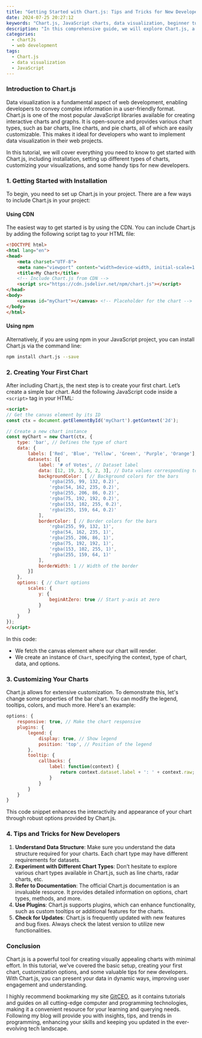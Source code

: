 ```yaml
---
title: "Getting Started with Chart.js: Tips and Tricks for New Developers"
date: 2024-07-25 20:27:12
keywords: "Chart.js, JavaScript charts, data visualization, beginner tutorial, web development, charting library"
description: "In this comprehensive guide, we will explore Chart.js, a popular JavaScript library for creating beautiful and responsive charts. Chart.js simplifies the process of data visualization, making it accessible to both beginner and experienced developers. This tutorial will walk you through the setup process, different chart types, customization options, and provide valuable tips and tricks to enhance your charting skills. By the end of this article, you'll be ready to implement Chart.js in your web projects efficiently. This article is designed for developers who are looking to improve their data visualization skills and create interactive charts. Let's dive into the world of Chart.js and see how you can leverage this powerful library."
categories: 
  - chartJs
  - web development
tags: 
  - Chart.js
  - data visualization
  - JavaScript
---
```


### Introduction to Chart.js

Data visualization is a fundamental aspect of web development, enabling developers to convey complex information in a user-friendly format. Chart.js is one of the most popular JavaScript libraries available for creating interactive charts and graphs. It is open-source and provides various chart types, such as bar charts, line charts, and pie charts, all of which are easily customizable. This makes it ideal for developers who want to implement data visualization in their web projects. 

In this tutorial, we will cover everything you need to know to get started with Chart.js, including installation, setting up different types of charts, customizing your visualizations, and some handy tips for new developers. 

<!-- more -->

### 1. Getting Started with Installation

To begin, you need to set up Chart.js in your project. There are a few ways to include Chart.js in your project:

#### Using CDN
The easiest way to get started is by using the CDN. You can include Chart.js by adding the following script tag to your HTML file:

```html
<!DOCTYPE html>
<html lang="en">
<head>
    <meta charset="UTF-8">
    <meta name="viewport" content="width=device-width, initial-scale=1.0">
    <title>My Chart</title>
    <!-- Include Chart.js from CDN -->
    <script src="https://cdn.jsdelivr.net/npm/chart.js"></script>
</head>
<body>
    <canvas id="myChart"></canvas> <!-- Placeholder for the chart -->
</body>
</html>
```

#### Using npm
Alternatively, if you are using npm in your JavaScript project, you can install Chart.js via the command line:

```bash
npm install chart.js --save
```

### 2. Creating Your First Chart

After including Chart.js, the next step is to create your first chart. Let’s create a simple bar chart. Add the following JavaScript code inside a `<script>` tag in your HTML:

```html
<script>
// Get the canvas element by its ID
const ctx = document.getElementById('myChart').getContext('2d');

// Create a new chart instance
const myChart = new Chart(ctx, {
    type: 'bar', // Defines the type of chart
    data: {
        labels: ['Red', 'Blue', 'Yellow', 'Green', 'Purple', 'Orange'], // Data labels
        datasets: [{
            label: '# of Votes', // Dataset label
            data: [12, 19, 3, 5, 2, 3], // Data values corresponding to labels
            backgroundColor: [ // Background colors for the bars
                'rgba(255, 99, 132, 0.2)',
                'rgba(54, 162, 235, 0.2)',
                'rgba(255, 206, 86, 0.2)',
                'rgba(75, 192, 192, 0.2)',
                'rgba(153, 102, 255, 0.2)',
                'rgba(255, 159, 64, 0.2)'
            ],
            borderColor: [ // Border colors for the bars
                'rgba(255, 99, 132, 1)',
                'rgba(54, 162, 235, 1)',
                'rgba(255, 206, 86, 1)',
                'rgba(75, 192, 192, 1)',
                'rgba(153, 102, 255, 1)',
                'rgba(255, 159, 64, 1)'
            ],
            borderWidth: 1 // Width of the border
        }]
    },
    options: { // Chart options
        scales: {
            y: {
                beginAtZero: true // Start y-axis at zero
            }
        }
    }
});
</script>
```

In this code:

- We fetch the canvas element where our chart will render.
- We create an instance of `Chart`, specifying the context, type of chart, data, and options.

### 3. Customizing Your Charts

Chart.js allows for extensive customization. To demonstrate this, let's change some properties of the bar chart. You can modify the legend, tooltips, colors, and much more. Here's an example:

```javascript
options: {
    responsive: true, // Make the chart responsive
    plugins: {
        legend: {
            display: true, // Show legend
            position: 'top', // Position of the legend
        },
        tooltip: {
            callbacks: {
                label: function(context) {
                    return context.dataset.label + ': ' + context.raw; // Customize tooltips
                }
            }
        }
    }
}
```

This code snippet enhances the interactivity and appearance of your chart through robust options provided by Chart.js.

### 4. Tips and Tricks for New Developers

1. **Understand Data Structure**: Make sure you understand the data structure required for your charts. Each chart type may have different requirements for datasets.
2. **Experiment with Different Chart Types**: Don’t hesitate to explore various chart types available in Chart.js, such as line charts, radar charts, etc.
3. **Refer to Documentation**: The official Chart.js documentation is an invaluable resource. It provides detailed information on options, chart types, methods, and more.
4. **Use Plugins**: Chart.js supports plugins, which can enhance functionality, such as custom tooltips or additional features for the charts.
5. **Check for Updates**: Chart.js is frequently updated with new features and bug fixes. Always check the latest version to utilize new functionalities.

### Conclusion

Chart.js is a powerful tool for creating visually appealing charts with minimal effort. In this tutorial, we've covered the basic setup, creating your first chart, customization options, and some valuable tips for new developers. With Chart.js, you can present your data in dynamic ways, improving user engagement and understanding.

I highly recommend bookmarking my site [GitCEO](https://gitceo.com), as it contains tutorials and guides on all cutting-edge computer and programming technologies, making it a convenient resource for your learning and querying needs. Following my blog will provide you with insights, tips, and trends in programming, enhancing your skills and keeping you updated in the ever-evolving tech landscape.